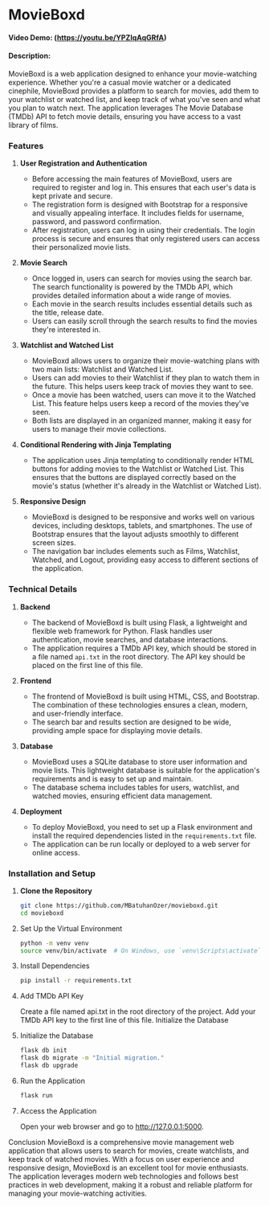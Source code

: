# MovieBoxd

#### Video Demo:  (https://youtu.be/YPZlqAqGRfA)

#### Description:

MovieBoxd is a web application designed to enhance your movie-watching experience. Whether you're a casual movie watcher or a dedicated cinephile, MovieBoxd provides a platform to search for movies, add them to your watchlist or watched list, and keep track of what you've seen and what you plan to watch next. The application leverages The Movie Database (TMDb) API to fetch movie details, ensuring you have access to a vast library of films.

### Features

1. **User Registration and Authentication**
   - Before accessing the main features of MovieBoxd, users are required to register and log in. This ensures that each user's data is kept private and secure.
   - The registration form is designed with Bootstrap for a responsive and visually appealing interface. It includes fields for username, password, and password confirmation.
   - After registration, users can log in using their credentials. The login process is secure and ensures that only registered users can access their personalized movie lists.

2. **Movie Search**
   - Once logged in, users can search for movies using the search bar. The search functionality is powered by the TMDb API, which provides detailed information about a wide range of movies.
   - Each movie in the search results includes essential details such as the title, release date.
   - Users can easily scroll through the search results to find the movies they're interested in.

3. **Watchlist and Watched List**
   - MovieBoxd allows users to organize their movie-watching plans with two main lists: Watchlist and Watched List.
   - Users can add movies to their Watchlist if they plan to watch them in the future. This helps users keep track of movies they want to see.
   - Once a movie has been watched, users can move it to the Watched List. This feature helps users keep a record of the movies they've seen.
   - Both lists are displayed in an organized manner, making it easy for users to manage their movie collections.

4. **Conditional Rendering with Jinja Templating**
   - The application uses Jinja templating to conditionally render HTML buttons for adding movies to the Watchlist or Watched List. This ensures that the buttons are displayed correctly based on the movie's status (whether it's already in the Watchlist or Watched List).

5. **Responsive Design**
   - MovieBoxd is designed to be responsive and works well on various devices, including desktops, tablets, and smartphones. The use of Bootstrap ensures that the layout adjusts smoothly to different screen sizes.
   - The navigation bar includes elements such as Films, Watchlist, Watched, and Logout, providing easy access to different sections of the application.

### Technical Details

1. **Backend**
   - The backend of MovieBoxd is built using Flask, a lightweight and flexible web framework for Python. Flask handles user authentication, movie searches, and database interactions.
   - The application requires a TMDb API key, which should be stored in a file named `api.txt` in the root directory. The API key should be placed on the first line of this file.

2. **Frontend**
   - The frontend of MovieBoxd is built using HTML, CSS, and Bootstrap. The combination of these technologies ensures a clean, modern, and user-friendly interface.
   - The search bar and results section are designed to be wide, providing ample space for displaying movie details.

3. **Database**
   - MovieBoxd uses a SQLite database to store user information and movie lists. This lightweight database is suitable for the application's requirements and is easy to set up and maintain.
   - The database schema includes tables for users, watchlist, and watched movies, ensuring efficient data management.

4. **Deployment**
   - To deploy MovieBoxd, you need to set up a Flask environment and install the required dependencies listed in the `requirements.txt` file.
   - The application can be run locally or deployed to a web server for online access.

### Installation and Setup

1. **Clone the Repository**
   ```bash
   git clone https://github.com/MBatuhanOzer/movieboxd.git
   cd movieboxd
2. Set Up the Virtual Environment

    ```bash
    python -m venv venv
    source venv/bin/activate  # On Windows, use `venv\Scripts\activate`
3. Install Dependencies

    ```bash
    pip install -r requirements.txt

4. Add TMDb API Key

    Create a file named api.txt in the root directory of the project.
    Add your TMDb API key to the first line of this file.
    Initialize the Database
5. Initialize the Database
    ```bash
    flask db init
    flask db migrate -m "Initial migration."
    flask db upgrade
6. Run the Application

    ```bash
    flask run
7. Access the Application

    Open your web browser and go to http://127.0.0.1:5000.


Conclusion
MovieBoxd is a comprehensive movie management web application that allows users to search for movies, create watchlists, and keep track of watched movies. With a focus on user experience and responsive design, MovieBoxd is an excellent tool for movie enthusiasts. The application leverages modern web technologies and follows best practices in web development, making it a robust and reliable platform for managing your movie-watching activities.
